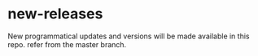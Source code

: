 # new-releases
New programmatical updates and versions will be made available in this repo.
refer from the master branch.
